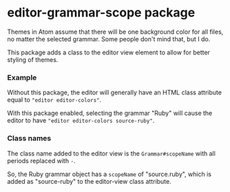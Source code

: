 # editor-grammar-scope package

Themes in Atom assume that there will be one background color for all files, no matter the selected grammar. Some people don't mind that, but I do.

This package adds a class to the editor view element to allow for better styling of themes.

### Example

Without this package, the editor will generally have an HTML class attribute equal to `"editor editor-colors"`.

With this package enabled, selecting the grammar "Ruby" will cause the editor to have `"editor editor-colors source-ruby"`.

### Class names

The class name added to the editor view is the `Grammar#scopeName` with all periods replaced with `-`.

So, the Ruby grammar object has a `scopeName` of "source.ruby", which is added as "source-ruby" to the editor-view class attribute.
